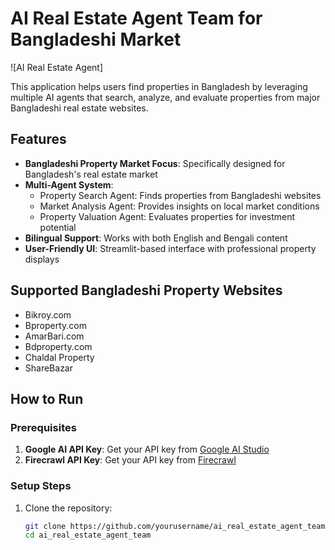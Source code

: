 # AI Real Estate Agent Team for Bangladeshi Market

![AI Real Estate Agent]

This application helps users find properties in Bangladesh by leveraging multiple AI agents that search, analyze, and evaluate properties from major Bangladeshi real estate websites.

## Features

- **Bangladeshi Property Market Focus**: Specifically designed for Bangladesh's real estate market
- **Multi-Agent System**:
  - Property Search Agent: Finds properties from Bangladeshi websites
  - Market Analysis Agent: Provides insights on local market conditions
  - Property Valuation Agent: Evaluates properties for investment potential
- **Bilingual Support**: Works with both English and Bengali content
- **User-Friendly UI**: Streamlit-based interface with professional property displays

## Supported Bangladeshi Property Websites

- Bikroy.com
- Bproperty.com
- AmarBari.com
- Bdproperty.com
- Chaldal Property
- ShareBazar

## How to Run

### Prerequisites

1. **Google AI API Key**: Get your API key from [Google AI Studio](https://aistudio.google.com/app/apikey)
2. **Firecrawl API Key**: Get your API key from [Firecrawl](https://firecrawl.dev)

### Setup Steps

1. Clone the repository:
   ```bash
   git clone https://github.com/yourusername/ai_real_estate_agent_team.git
   cd ai_real_estate_agent_team
